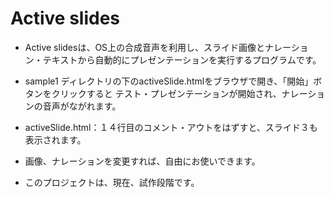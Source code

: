 # Active slides

* Active slidesは、OS上の合成音声を利用し、スライド画像とナレーション・テキストから自動的にプレゼンテーションを実行するプログラムです。

* sample1 ディレクトリの下のactiveSlide.htmlをブラウザで開き、「開始」ボタンをクリックすると
 テスト・プレゼンテーションが開始され、ナレーションの音声がながれます。
* activeSlide.html：１４行目のコメント・アウトをはずすと、スライド３も表示されます。
* 画像、ナレーションを変更すれば、自由にお使いできます。

* このプロジェクトは、現在、試作段階です。
